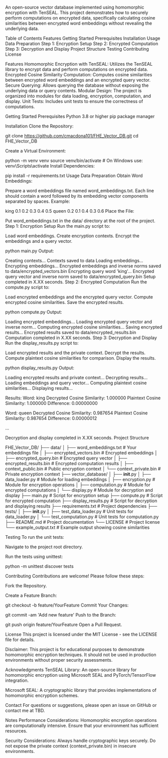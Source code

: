 An open-source vector database implemented using homomorphic encryption with TenSEAL. This project demonstrates how to securely perform computations on encrypted data, specifically calculating cosine similarities between encrypted word embeddings without revealing the underlying data.

Table of Contents
Features
Getting Started
Prerequisites
Installation
Usage
Data Preparation
Step 1: Encryption Setup
Step 2: Encrypted Computation
Step 3: Decryption and Display
Project Structure
Testing
Contributing
License


Features
Homomorphic Encryption with TenSEAL: Utilizes the TenSEAL library to encrypt data and perform computations on encrypted data.
Encrypted Cosine Similarity Computation: Computes cosine similarities between encrypted word embeddings and an encrypted query vector.
Secure Querying: Allows querying the database without exposing the underlying data or query contents.
Modular Design: The project is organized into modules for data loading, encryption, computation, and display.
Unit Tests: Includes unit tests to ensure the correctness of computations.


Getting Started
Prerequisites
Python 3.8 or higher
pip package manager


Installation
Clone the Repository:



git clone https://github.com/cmacdona101/FHE_Vector_DB.git
cd FHE_Vector_DB


Create a Virtual Environment:



python -m venv venv
source venv/bin/activate  # On Windows use: venv\Scripts\activate
Install Dependencies:



pip install -r requirements.txt
Usage
Data Preparation
Obtain Word Embeddings:

Prepare a word embeddings file named word_embeddings.txt.
Each line should contain a word followed by its embedding vector components separated by spaces.
Example:

king 0.1 0.2 0.3 0.4 0.5
queen 0.2 0.1 0.4 0.3 0.6
Place the File:

Put word_embeddings.txt in the data/ directory at the root of the project.
Step 1: Encryption Setup
Run the main.py script to:

Load word embeddings.
Create encryption contexts.
Encrypt the embeddings and a query vector.

python main.py
Output:


Creating contexts...
Contexts saved to data
Loading embeddings...
Encrypting embeddings...
Encrypted embeddings and inverse norms saved to data/encrypted_vectors.bin
Encrypting query word 'king'...
Encrypted query vector and inverse norm saved to data/encrypted_query.bin
Setup completed in X.XX seconds.
Step 2: Encrypted Computation
Run the compute.py script to:

Load encrypted embeddings and the encrypted query vector.
Compute encrypted cosine similarities.
Save the encrypted results.

python compute.py
Output:


Loading encrypted embeddings...
Loading encrypted query vector and inverse norm...
Computing encrypted cosine similarities...
Saving encrypted results...
Encrypted results saved to data/encrypted_results.bin
Computation completed in X.XX seconds.
Step 3: Decryption and Display
Run the display_results.py script to:

Load encrypted results and the private context.
Decrypt the results.
Compute plaintext cosine similarities for comparison.
Display the results.

python display_results.py
Output:


Loading encrypted results and private context...
Decrypting results...
Loading embeddings and query vector...
Computing plaintext cosine similarities...
Displaying results...

Results:
Word: king
  Decrypted Cosine Similarity: 1.000000
  Plaintext Cosine Similarity: 1.000000
  Difference: 0.00000000

Word: queen
  Decrypted Cosine Similarity: 0.987654
  Plaintext Cosine Similarity: 0.987654
  Difference: 0.00000012

...

Decryption and display completed in X.XX seconds.
Project Structure

FHE_Vector_DB/
├── data/
│   ├── word_embeddings.txt          # Your embeddings file
│   ├── encrypted_vectors.bin        # Encrypted embeddings
│   ├── encrypted_query.bin          # Encrypted query vector
│   ├── encrypted_results.bin        # Encrypted computation results
│   ├── context_public.bin           # Public encryption context
│   └── context_private.bin          # Private encryption context
├── vector_database/
│   ├── __init__.py
│   ├── data_loader.py               # Module for loading embeddings
│   ├── encryption.py                # Module for encryption operations
│   ├── computation.py               # Module for encrypted computations
│   └── display.py                   # Module for decryption and display
├── main.py                          # Script for encryption setup
├── compute.py                       # Script for encrypted computation
├── display_results.py               # Script for decryption and displaying results
├── requirements.txt                 # Project dependencies
├── tests/
│   ├── __init__.py
│   ├── test_data_loader.py          # Unit tests for data_loader.py
│   └── test_computation.py          # Unit tests for computation.py
├── README.md                        # Project documentation
└── LICENSE                          # Project license
└── example_output.txt               # Example output showing cosine similarities 


Testing
To run the unit tests:

Navigate to the project root directory.

Run the tests using unittest:


python -m unittest discover tests


Contributing
Contributions are welcome! Please follow these steps:

Fork the Repository.

Create a Feature Branch:


git checkout -b feature/YourFeature
Commit Your Changes:


git commit -am 'Add new feature'
Push to the Branch:


git push origin feature/YourFeature
Open a Pull Request.

License
This project is licensed under the MIT License - see the LICENSE file for details.

Disclaimer: This project is for educational purposes to demonstrate homomorphic encryption techniques. It should not be used in production environments without proper security assessments.

Acknowledgments
TenSEAL Library: An open-source library for homomorphic encryption using Microsoft SEAL and PyTorch/TensorFlow integration.

Microsoft SEAL: A cryptographic library that provides implementations of homomorphic encryption schemes.

Contact
For questions or suggestions, please open an issue on GitHub or contact me at TBD.

Notes
Performance Considerations: Homomorphic encryption operations are computationally intensive. Ensure that your environment has sufficient resources.

Security Considerations: Always handle cryptographic keys securely. Do not expose the private context (context_private.bin) in insecure environments.